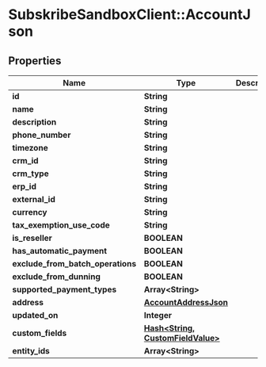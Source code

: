 # SubskribeSandboxClient::AccountJson

## Properties
Name | Type | Description | Notes
------------ | ------------- | ------------- | -------------
**id** | **String** |  | [optional] 
**name** | **String** |  | [optional] 
**description** | **String** |  | [optional] 
**phone_number** | **String** |  | [optional] 
**timezone** | **String** |  | [optional] 
**crm_id** | **String** |  | [optional] 
**crm_type** | **String** |  | [optional] 
**erp_id** | **String** |  | [optional] 
**external_id** | **String** |  | [optional] 
**currency** | **String** |  | [optional] 
**tax_exemption_use_code** | **String** |  | [optional] 
**is_reseller** | **BOOLEAN** |  | [optional] 
**has_automatic_payment** | **BOOLEAN** |  | [optional] 
**exclude_from_batch_operations** | **BOOLEAN** |  | [optional] 
**exclude_from_dunning** | **BOOLEAN** |  | [optional] 
**supported_payment_types** | **Array&lt;String&gt;** |  | [optional] 
**address** | [**AccountAddressJson**](AccountAddressJson.md) |  | [optional] 
**updated_on** | **Integer** |  | [optional] 
**custom_fields** | [**Hash&lt;String, CustomFieldValue&gt;**](CustomFieldValue.md) |  | [optional] 
**entity_ids** | **Array&lt;String&gt;** |  | [optional] 


